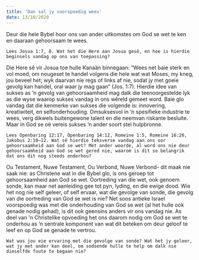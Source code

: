 ```yaml
---
title: 'Dan sal jy voorspoedig wees'
date: 13/10/2020
---
```


Deur die hele Bybel hoor ons van ander uitkomstes om God se wet te ken en daaraan gehoorsaam te wees.

`Lees Josua 1:7, 8. Wat het die Here aan Josua gesê, en hoe is hierdie beginsels vandag op ons van toepassing?`

Die Here sê vir Josua toe hulle Kanaän binnegaan: “Wees net baie sterk en vol moed, om nougeset te handel volgens die hele wat wat Moses, my kneg, jou beveel het; wyk daarvan nie regs of links af nie, sodat jy met goeie gevolg kan handel, oral waar jy mag gaan” (Jos. 1:7). Hierdie idee van sukses as ‘n gevolg van gehoorsaamheid mag dalk die teenoorgestelde lyk as die wyse waarop sukses vandag in ons wêreld gemeet word. Baie glo vandag dat die kenmerke van sukses die volgende is: innovering, kreatiwiteit, en selfonderhouding. Omsuksesvol in ‘n spesifieke industrie te wees, verg dikwels buitengewone talent en die neemvan riskante besluite. Maar in God se oë vereis sukses ‘n ander soort stel hulpbronne.

`Lees Openbaring 12:17, Openbaring 14:12, Romeine 1:5, Romeine 16:26, Jakobus 2:10–12. Wat sê hierdie teksverse vandag aan ons oor gehoorsaamheid aan God se wet? Met ander woorde, al word ons nie deur gehoorsaamheid aan God se wet gered nie, waarom is dit so belangrik dat ons dit nog steeds onderhou?`

Ou Testament, Nuwe Testament, Ou Verbond, Nuwe Verbond- dit maak nie saak nie: as Christene wat in die Bybel glo, is ons geroep tot gehoorsaamheid aan God se wet. Oortreding van die wet, ook genoem sonde, kan maar net aanleiding gee tot pyn, lyding, en die ewige dood. Wie het nog nie self geleer, of self ervaar, wat die gevolge van sonde, die gevolg van die oortreding van God se wet is nie? Net soos antieke Israel voorspoedig was met die onderhouding van God se wet (al het hulle ook genade nodig gehad), is dit ook geensins anders vir ons vandag nie. As deel van ‘n Christelike opvoeding het ons daarom nodig om God se wet te onderhou as ‘n sentrale komponent van wat dit beteken om deur geloof te leef en op God se genade te vertrou.

`Wat was jou eie ervaring met die gevolge van sonde? Wat het jy geleer, wat jy met ander kan deel, om sodoende hulle te help om dalk nie dieselfde foute te begaan nie?`